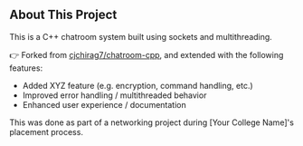 ## About This Project

This is a C++ chatroom system built using sockets and multithreading.

👉 Forked from [cjchirag7/chatroom-cpp](https://github.com/cjchirag7/chatroom-cpp), and extended with the following features:

- Added XYZ feature (e.g. encryption, command handling, etc.)
- Improved error handling / multithreaded behavior
- Enhanced user experience / documentation

This was done as part of a networking project during [Your College Name]'s placement process.
